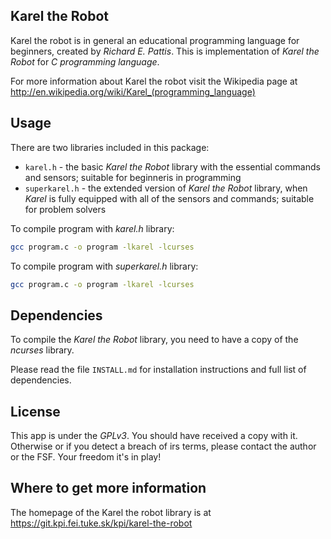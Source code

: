 ## Karel the Robot

Karel the robot is in general an educational programming language for beginners,
created by *Richard E. Pattis*. This is implementation of *Karel the Robot* for *C
programming language*.

For more information about Karel the robot visit the Wikipedia page at
http://en.wikipedia.org/wiki/Karel_(programming_language)

## Usage

There are two libraries included in this package:

* `karel.h` - the basic _Karel the Robot_ library with the essential commands and sensors; suitable for beginneris in programming
* `superkarel.h` - the extended version of _Karel the Robot_ library, when _Karel_ is fully equipped with all of the sensors and commands; suitable for problem solvers

To compile program with _karel.h_ library:

```bash
gcc program.c -o program -lkarel -lcurses
```

To compile program with _superkarel.h_ library:

```bash
gcc program.c -o program -lkarel -lcurses
```


## Dependencies

To compile the *Karel the Robot* library, you need to have a copy of the
*ncurses* library.

Please read the file `INSTALL.md` for installation instructions
and full list of dependencies.


## License

This app is under the *GPLv3*. You should have received a copy with it. Otherwise
or if you detect a breach of irs terms, please contact the author or the FSF.
Your freedom it's in play!


## Where to get more information

The homepage of the Karel the robot library is at
https://git.kpi.fei.tuke.sk/kpi/karel-the-robot
